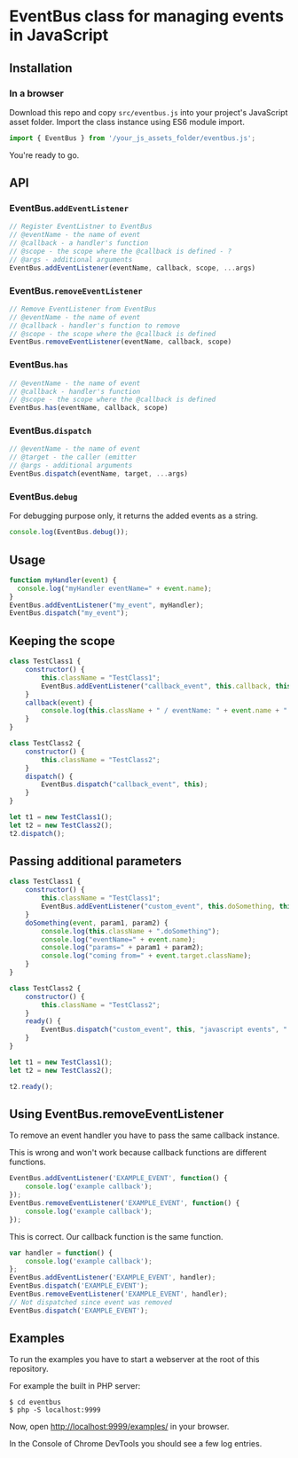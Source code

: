 #  EventBus class for managing events in JavaScript

## Installation

### In a browser

Download this repo and copy `src/eventbus.js` into your project's JavaScript asset folder.
Import the class instance using ES6 module import.

```js
import { EventBus } from '/your_js_assets_folder/eventbus.js';
```

You're ready to go.

## API

### EventBus.`addEventListener`

```js
// Register EventListner to EventBus  
// @eventName - the name of event
// @callback - a handler's function
// @scope - the scope where the @callback is defined - ?
// @args - additional arguments
EventBus.addEventListener(eventName, callback, scope, ...args)
```

### EventBus.`removeEventListener`

```js
// Remove EventListener from EventBus
// @eventName - the name of event
// @callback - handler's function to remove
// @scope - the scope where the @callback is defined
EventBus.removeEventListener(eventName, callback, scope)
```

### EventBus.`has`

```js
// @eventName - the name of event
// @callback - handler's function
// @scope - the scope where the @callback is defined
EventBus.has(eventName, callback, scope)
```

### EventBus.`dispatch`

```js
// @eventName - the name of event
// @target - the caller (emitter
// @args - additional arguments
EventBus.dispatch(eventName, target, ...args)
```

### EventBus.`debug`

For debugging purpose only, it returns the added events as a string.

```js
console.log(EventBus.debug());
```

## Usage

```js
function myHandler(event) {
  console.log("myHandler eventName=" + event.name);
}
EventBus.addEventListener("my_event", myHandler);
EventBus.dispatch("my_event");
```

## Keeping the scope

```js
class TestClass1 {
    constructor() {
        this.className = "TestClass1";
        EventBus.addEventListener("callback_event", this.callback, this);
    }
    callback(event) {
        console.log(this.className + " / eventName: " + event.name + " / dispatcher: " + event.target.className);
    }
}

class TestClass2 {
    constructor() {
        this.className = "TestClass2";
    }
    dispatch() {
        EventBus.dispatch("callback_event", this);
    }
}

let t1 = new TestClass1();
let t2 = new TestClass2();
t2.dispatch();
```

## Passing additional parameters

```js
class TestClass1 {
    constructor() {
        this.className = "TestClass1";
        EventBus.addEventListener("custom_event", this.doSomething, this);
    }
    doSomething(event, param1, param2) {
        console.log(this.className + ".doSomething");
        console.log("eventName=" + event.name);
        console.log("params=" + param1 + param2);
        console.log("coming from=" + event.target.className);
    }
}

class TestClass2 {
    constructor() {
        this.className = "TestClass2";
    }
    ready() {
        EventBus.dispatch("custom_event", this, "javascript events", " are really useful");
    }
}

let t1 = new TestClass1();
let t2 = new TestClass2();

t2.ready();
```

## Using EventBus.removeEventListener

To remove an event handler you have to pass the same callback instance.

This is wrong and won't work because callback functions are different functions.

```js
EventBus.addEventListener('EXAMPLE_EVENT', function() {
    console.log('example callback');
});
EventBus.removeEventListener('EXAMPLE_EVENT', function() {
    console.log('example callback');
});
```

This is correct. Our callback function is the same function.

```js
var handler = function() {
    console.log('example callback');
};
EventBus.addEventListener('EXAMPLE_EVENT', handler);
EventBus.dispatch('EXAMPLE_EVENT');
EventBus.removeEventListener('EXAMPLE_EVENT', handler);
// Not dispatched since event was removed
EventBus.dispatch('EXAMPLE_EVENT');
```

## Examples

To run the examples you have to start a webserver at the root of this repository.

For example the built in PHP server:

    $ cd eventbus
    $ php -S localhost:9999
    
Now, open <http://localhost:9999/examples/> in your browser.

In the Console of Chrome DevTools you should see a few log entries.

